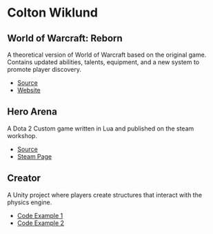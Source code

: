 # Colton Wiklund

## World of Warcraft: Reborn
A theoretical version of World of Warcraft based on the original game. Contains updated abilities, talents, equipment, and a new system to promote player discovery.

- [Source](docs/CONTRIBUTING.md)
- [Website](https://www.worldofwarcraftreborn.com)

## Hero Arena
A Dota 2 Custom game written in Lua and published on the steam workshop.

- [Source](docs/CONTRIBUTING.md)
- [Steam Page](https://steamcommunity.com/sharedfiles/filedetails/?id=821151547&searchtext=dota+2+arena+1v1)

## Creator
A Unity project where players create structures that interact with the physics engine.

- [Code Example 1](creator/FrameSegment.cs)
- [Code Example 2](creator/FrameJoiner.cs)

